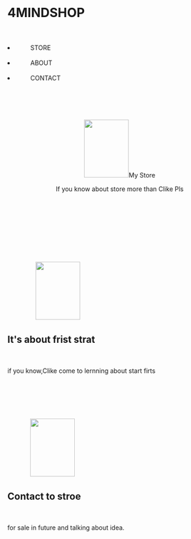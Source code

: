 <!DOCTYPE HTML>
<html lang="en"> 
<head> 
        <meta charset="UTF-8">
        <meta name="viewport"          content="width=device-width, initial sclae=1.0">
        <meta http-equiv="X-UA-Compatible" content="ie-egde"
</head> 

<body> 
  <div class="menubar">
    <div class="container"> 
       <div class="logo">   
         <h1>4MINDSHOP</h1>   
     </div> 
<ui>
    <li> 
        <a herf="#">STORE</a> 
        </li> 
    <li> 
        <a herf="#">ABOUT</a> 
        </li> 
    <li> 
        <a herf="#">CONTACT</a> 
        </li>
     </div> 
  </div> 
</ui> 

<header> 
    <div class="header"> 
        <div class="container"> 
           <div class="header_area">
            <img src=" IMG_20240116_093300_953.jpg" width=100 height=130
            <h1>My Store</h1> 
            <p>If you know about store more than Clike Pls</p> 
        </div> 
    </div> 
</header> 

<section> 
    <div class="info1"> 
        <div class="container"> 
            <div class="info1_text"> 
                <img src=" IMG_20240116_093300_953.jpg" width=100 height=130> 
                <h1>It's about frist strat</h1> 
                <p>if you know,Clike come to lernning about start firts</p> 
            </div> 
        </div> 
    </div> 
</section> 

<section>
    <div class="info2">
        <div class="container>
           <div class="info2_text">
             <img src=" IMG_20240116_093300_953.jpg" width=100 height=130>
             <h1>Contact to stroe</h1>
              <p>for sale in future and talking about idea.</p>
            </div>
        </div>
    </div>
</section>


</body> 
</html> 
